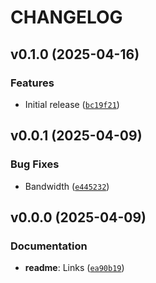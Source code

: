 # CHANGELOG


## v0.1.0 (2025-04-16)

### Features

- Initial release
  ([`bc19f21`](https://github.com/MicaelJarniac/ogdrb/commit/bc19f21529486449006a653b4c8dbdd552362382))


## v0.0.1 (2025-04-09)

### Bug Fixes

- Bandwidth
  ([`e445232`](https://github.com/MicaelJarniac/ogdrb/commit/e445232932f49b06dc191490ff7e0f29a240f91e))


## v0.0.0 (2025-04-09)

### Documentation

- **readme**: Links
  ([`ea90b19`](https://github.com/MicaelJarniac/ogdrb/commit/ea90b1981c231cd180fc848aebe7bf63a91e89f3))
